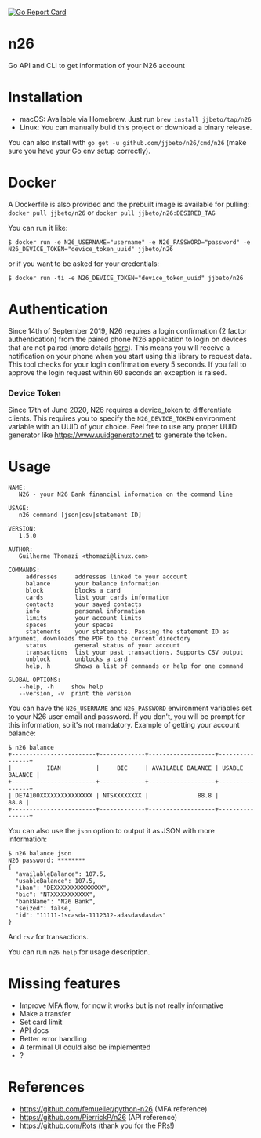 [![Go Report Card](https://goreportcard.com/badge/github.com/jjbeto/n26)](https://goreportcard.com/report/github.com/jjbeto/n26)

# n26
Go API and CLI to get information of your N26 account

# Installation
- macOS: Available via Homebrew. Just run `brew install jjbeto/tap/n26`
- Linux: You can manually build this project or download a binary release.

You can also install with `go get -u github.com/jjbeto/n26/cmd/n26` (make sure you have your Go env setup correctly). 

# Docker
A Dockerfile is also provided and the prebuilt image is available for pulling: `docker pull jjbeto/n26` or `docker pull jjbeto/n26:DESIRED_TAG`

You can run it like:

`$ docker run -e N26_USERNAME="username" -e N26_PASSWORD="password" -e N26_DEVICE_TOKEN="device_token_uuid" jjbeto/n26`

or if you want to be asked for your credentials:

`$ docker run -ti -e N26_DEVICE_TOKEN="device_token_uuid" jjbeto/n26`

# Authentication
Since 14th of September 2019, N26 requires a login confirmation (2 factor authentication) from the paired phone N26 application to login on devices that are not paired (more details [here](https://n26.com/en-eu/blog/what-is-psd2)). This means you will receive a notification on your phone when you start using this library to request data. This tool checks for your login confirmation every 5 seconds. If you fail to approve the login request within 60 seconds an exception is raised.

### Device Token

Since 17th of June 2020, N26 requires a device_token to differentiate clients. This requires you to specify the `N26_DEVICE_TOKEN` environment variable with an UUID of your choice. Feel free to use any proper UUID generator like https://www.uuidgenerator.net to generate the token.

# Usage
```
NAME:
   N26 - your N26 Bank financial information on the command line

USAGE:
   n26 command [json|csv|statement ID]

VERSION:
   1.5.0

AUTHOR:
   Guilherme Thomazi <thomazi@linux.com>

COMMANDS:
     addresses     addresses linked to your account
     balance       your balance information
     block         blocks a card
     cards         list your cards information
     contacts      your saved contacts
     info          personal information
     limits        your account limits
     spaces        your spaces
     statements    your statements. Passing the statement ID as argument, downloads the PDF to the current directory
     status        general status of your account
     transactions  list your past transactions. Supports CSV output
     unblock       unblocks a card
     help, h       Shows a list of commands or help for one command

GLOBAL OPTIONS:
   --help, -h     show help
   --version, -v  print the version
```

You can have the `N26_USERNAME` and `N26_PASSWORD` environment variables set to your N26 user email and password. If you don't, you will be prompt for this information, so it's not mandatory.
Example of getting your account balance:
```
$ n26 balance
+------------------------+-------------+-------------------+----------------+
|          IBAN          |     BIC     | AVAILABLE BALANCE | USABLE BALANCE |
+------------------------+-------------+-------------------+----------------+
| DE74100XXXXXXXXXXXXXXX | NTSXXXXXXXX |              88.8 |           88.8 |
+------------------------+-------------+-------------------+----------------+
```

You can also use the `json` option to output it as JSON with more information:
```
$ n26 balance json
N26 password: ********
{
  "availableBalance": 107.5,
  "usableBalance": 107.5,
  "iban": "DEXXXXXXXXXXXXXX",
  "bic": "NTXXXXXXXXXXX",
  "bankName": "N26 Bank",
  "seized": false,
  "id": "11111-1scasda-1112312-adasdasdasdas"
}
```

And `csv` for transactions.

You can run `n26 help` for usage description.

# Missing features
- Improve MFA flow, for now it works but is not really informative
- Make a transfer
- Set card limit
- API docs
- Better error handling
- A terminal UI could also be implemented
- ?

# References
- https://github.com/femueller/python-n26 (MFA reference)
- https://github.com/PierrickP/n26 (API reference)
- https://github.com/Rots (thank you for the PRs!)
